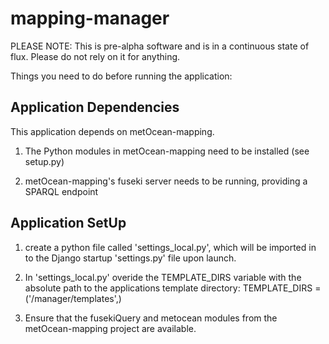 mapping-manager
===============

PLEASE NOTE: This is pre-alpha software and is in a continuous state of flux. Please do not rely on it for anything.

Things you need to do before running the application:

Application Dependencies
------------------------

This application depends on metOcean-mapping.  

1) The Python modules in metOcean-mapping need to be installed (see setup.py)

2) metOcean-mapping's fuseki server needs to be running, providing a SPARQL endpoint


Application SetUp
-----------------

1) create a python file called 'settings_local.py', which will be imported in to
the Django startup 'settings.py' file upon launch.

2) In 'settings_local.py' overide the TEMPLATE_DIRS variable with the 
absolute path to the applications template directory:
    TEMPLATE_DIRS = ('<absolute path to this app>/manager/templates',)

3) Ensure that the fusekiQuery and metocean modules from the metOcean-mapping project are available.

